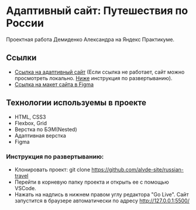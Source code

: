 
# Адаптивный сайт: Путешествия по России
Проектная работа Демиденко Александра на Яндекс Практикуме.

## Ссылки
* [Ссылка на адаптивный сайт](https://russian-travel-fapn.vercel.app/) (Если ссылка не работает, сайт можно просмотреть локально. [Ниже](#инструкция-по-развертыванию) инструкция по развертыванию).
* [Ссылка на макет сайта в Figma](https://www.figma.com/file/5S2WSbEFL6awjVWJ0NWL8Q/Sprint-3_-Russia-_-desktop-%2B-mobile?node-id=28503%3A0)

## Технологии используемы в проекте
* HTML, CSS3
* Flexbox, Grid
* Верстка по БЭМ(Nested)
* Адаптивная верстка
* Figma

### Инструкция по развертыванию:
* Клонировать проект: git clone https://github.com/alvde-site/russian-travel
* Перейти в корневую папку проекта и открыть ее с помощью VSCode.
* Нажать на надпись в нижнем правом углу редактора "Go Live". Сайт запустится в браузере автоматически по адресу http://127.0.0.1:5500/

